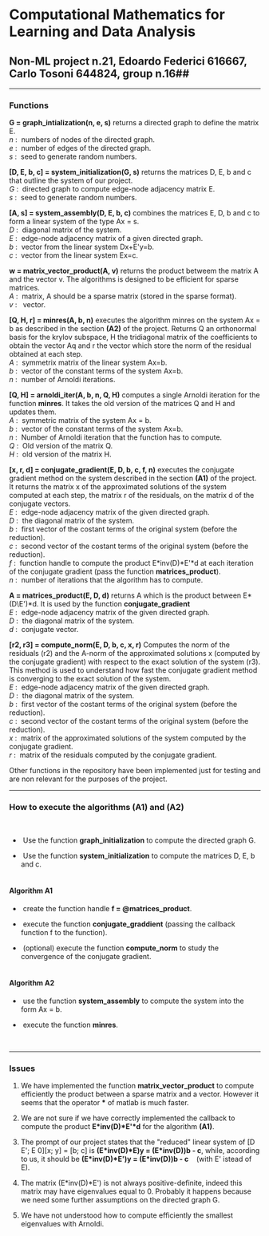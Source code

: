 
# Computational Mathematics for Learning and Data Analysis #

## Non-ML project n.21, Edoardo Federici 616667, Carlo Tosoni 644824, group n.16##

---

### Functions ###

__G = graph_intialization(n, e, s)__ returns a directed graph to define the matrix E.<br/> _n_ :&nbsp; numbers of nodes of the directed graph.<br/>_e_ :&nbsp; number of edges of the directed graph.<br/>_s_ :&nbsp; seed to generate random numbers.

__[D, E, b, c] = system_initialization(G, s)__ returns the matrices D, E, b and c that outline the system of our project.<br/> _G_ :&nbsp; directed graph to compute edge-node adjacency matrix E.<br/> _s_ :&nbsp; seed to generate random numbers.

__[A, s] = system_assembly(D, E, b, c)__ combines the matrices E, D, b and c to form a linear system of the type Ax = s.<br/> _D_ :&nbsp; diagonal matrix of the system.<br/> _E_ :&nbsp; edge-node adjacency matrix of a given directed graph.<br/> _b_ :&nbsp; vector from the linear system Dx+E'y=b.<br/> _c_ :&nbsp; vector from the linear system Ex=c.

__w = matrix_vector_product(A, v)__ returns the product betweem the matrix A and the vector v. The algorithms is designed to be efficient for sparse matrices.<br/> _A_ :&nbsp; matrix, A should be a sparse matrix (stored in the sparse format).<br/> _v_ : &nbsp; vector.

__[Q, H, r] = minres(A, b, n)__ executes the algorithm minres on the system Ax = b as described in the section __(A2)__ of the project. Returns Q an orthonormal basis for the krylov subspace, H the tridiagonal matrix of the coefficients to obtain the vector Aq and r the vector which store the norm of the residual obtained at each step.<br/> _A_ :&nbsp; symmetrix matrix of the linear system Ax=b.<br/> _b_ :&nbsp; vector of the constant terms of the system Ax=b.<br/> _n_ :&nbsp; number of Arnoldi iterations.

__[Q, H] = arnoldi_iter(A, b, n, Q, H)__ computes a single Arnoldi iteration for the function __minres__. It takes the old version of the matrices Q and H and updates them.<br/> _A_ :&nbsp; symmetric matrix of the system Ax = b.<br/> _b_ :&nbsp; vector of the constant terms of the system Ax=b.<br/> _n_ :&nbsp; Number of Arnoldi iteration that the function has to compute.<br/> _Q_ :&nbsp; Old version of the matrix Q.<br/> _H_ :&nbsp; old version of the matrix H.

__[x, r, d] = conjugate_gradient(E, D, b, c, f, n)__ executes the conjugate gradient method on the system described in the section __(A1)__ of the project. It returns the matrix x of the approximated solutions of the system computed at each step, the matrix r of the residuals, on the matrix d of the conjugate vectors.<br/> _E_ :&nbsp; edge-node adjacency matrix of the given directed graph.<br/> _D_ :&nbsp; the diagonal matrix of the system.<br/> _b_ :&nbsp; first vector of the costant terms of the original system (before the reduction).<br/> _c_ :&nbsp; second vector of the costant terms of the original system (before the reduction).<br/> _f_ :&nbsp; function handle to compute the product E\*inv(D)\*E'\*d at each iteration of the conjugate gradient (pass the function __matrices_product__).<br/> _n_ :&nbsp; number of iterations that the algorithm has to compute.

__A = matrices_product(E, D, d)__ returns A which is the product between E\*(D\E')\*d. It is used by the function __conjugate_gradient__<br/> _E_ :&nbsp; edge-node adjacency matrix of the given directed graph.<br/> _D_ :&nbsp; the diagonal matrix of the system.<br/> _d_ :&nbsp; conjugate vector.

__[r2, r3] = compute_norm(E, D, b, c, x, r)__ Computes the norm of the residuals (r2) and the A-norm of the approximated solutions x (computed by the conjugate gradient) with respect to the exact solution of the system (r3). This method is used to understand how fast the conjugate gradient method is converging to the exact solution of the system.<br/> _E_ :&nbsp; edge-node adjacency matrix of the given directed graph.<br/> _D_ :&nbsp; the diagonal matrix of the system.<br/> _b_ :&nbsp; first vector of the costant terms of the original system (before the reduction).<br/> _c_ :&nbsp; second vector of the costant terms of the original system (before the reduction).<br/> _x_ :&nbsp; matrix of the approximated solutions of the system computed by the conjugate gradient.<br/> _r_ :&nbsp; matrix of the residuals computed by the conjugate gradient.

Other functions in the repository have been implemented just for testing and are non relevant for the purposes of the project.

---

### How to execute the algorithms (A1) and (A2) ###

<br/>

- &nbsp;Use the function __graph_initialization__ to compute the directed graph G.

- &nbsp;Use the function __system_initialization__ to compute the matrices D, E, b and c.


#### <br/>Algorithm A1 ####

- &nbsp;create the function handle __f = @matrices_product__.

- &nbsp;execute the function __conjugate_graddient__ (passing the callback function f to the function).

- &nbsp;(optional) execute the function __compute_norm__ to study the convergence of the conjugate gradient.

#### <br/>Algorithm A2 ####

- &nbsp;use the function __system_assembly__ to compute the system into the form Ax = b.

- &nbsp;execute the function __minres__.

<br/>

---

### Issues<br/> ###


1. We have implemented the function __matrix_vector_product__ to compute efficiently the product between a sparse matrix and a vector. However it seems that the operator __\*__ of matlab is much faster.

2. We are not sure if we have correctly implemented the callback to compute the product __E\*inv(D)\*E'\*d__ for the algorithm __(A1)__.

3. The prompt of our project states that the "reduced" linear system of [D E'; E 0][x; y] = [b; c] is __(E\*inv(D)\*E)y = (E\*inv(D))b - c__, while, according to us, it should be __(E\*inv(D)\*E')y = (E\*inv(D))b - c__&nbsp; &nbsp; (with E' istead of E).

4. The matrix (E\*inv(D)\*E') is not always positive-definite, indeed this matrix may have eigenvalues equal to 0. Probably it happens because we need some further assumptions on the directed graph G.

5. We have not understood how to compute efficiently the smallest eigenvalues with Arnoldi.
